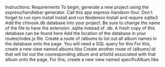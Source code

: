 Instructions:
Requirements
To begin, generate a new project using the express/handlebar generator.
Call this app express-handson-four.
Don't forget to run npm install
Install and run Nodemon
Install and require sqlite3
Add the chinook.db database into your project. Be sure to change the name of the file to have the extension .sqlite instead of .db.
A fresh copy of this database can be found here
Add the location of the database in your routes/index.js file.
Create a route of /albums to list out all album names in the database onto the page.
You will need a SQL query for this
For this, create a new view named albums.hbs
Create another route of /albums/:id that will list out the cooresponding album and artistId associated with that album onto the page.
For this, create a new view named specificAlbum.hbs
